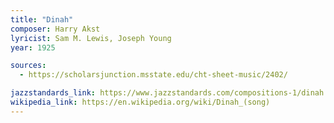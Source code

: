 ```yaml
---
title: "Dinah"
composer: Harry Akst
lyricist: Sam M. Lewis, Joseph Young
year: 1925

sources:
  - https://scholarsjunction.msstate.edu/cht-sheet-music/2402/

jazzstandards_link: https://www.jazzstandards.com/compositions-1/dinah.htm
wikipedia_link: https://en.wikipedia.org/wiki/Dinah_(song)
---
```

